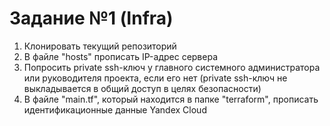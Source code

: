 # Задание №1 (Infra)
1. Клонировать текущий репозиторий
2. В файле "hosts" прописать IP-адрес сервера
3. Попросить private ssh-ключ у главного системного администратора или руководителя проекта, если его нет (private ssh-ключ не выкладывается в общий доступ в целях безопасности)
4. В файле "main.tf", который находится в папке "terraform", прописать идентификационные данные Yandex Cloud
